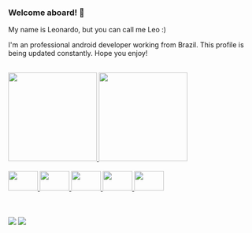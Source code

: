 ### Welcome aboard! 👋

My name is Leonardo, but you can call me Leo :)

I'm an professional android developer working from Brazil. This profile is being updated constantly. Hope you enjoy!

</br>

<div>
<a href="https://github.com/leonardorpaixao">
<img height="180em" src="https://github-readme-stats.vercel.app/api/top-langs/?username=leonardorpaixao&layout=compact&langs_count=7&theme=dark"/>
<img height="180em" src="https://github-readme-stats.vercel.app/api?username=leonardorpaixao&show_icons=true&theme=dark&include_all_commits=true&count_private=true"/>

</br>
</br>

<div>
<img height=40 width=60 padding src="https://cdn.jsdelivr.net/gh/devicons/devicon/icons/android/android-plain.svg" />
<img height=40 width=60 src="https://cdn.jsdelivr.net/gh/devicons/devicon/icons/kotlin/kotlin-original.svg" />
<img height=40 width=60 src="https://cdn.jsdelivr.net/gh/devicons/devicon/icons/java/java-original.svg"/>
<img height=40 width=60 src="https://cdn.jsdelivr.net/gh/devicons/devicon/icons/firebase/firebase-plain.svg" />
<img height=40 width=60 src="https://cdn.jsdelivr.net/gh/devicons/devicon/icons/gradle/gradle-plain.svg" />


</div>

</br>
</br>
</br>

<div>
<a href = "mailto:leonardorpaixao@gmail.com"><img src="https://img.shields.io/badge/Gmail-D14836?style=for-the-badge&logo=gmail&logoColor=white" target="_blank"></a>
<a href="https://www.linkedin.com/in/leonardo-paix%C3%A3o-239576b6/" target="_blank"><img src="https://img.shields.io/badge/-LinkedIn-%230077B5?style=for-the-badge&logo=linkedin&logoColor=white" target="_blank"></a>   
</div>


